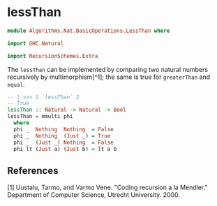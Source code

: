 # lessThan

```hs
module Algorithms.Nat.BasicOperations.LessThan where

import GHC.Natural

import RecursionSchemes.Extra
```

The `lessThan` can be implemented by comparing two natural numbers recursively by multimorphism[^1]; the same is true for `greaterThan` and `equal`.

```hs
-- | >>> 1 `lessThan` 2
-- True
lessThan :: Natural -> Natural -> Bool
lessThan = mmulti phi
  where
  phi _  Nothing  Nothing  = False
  phi _  Nothing  (Just _) = True
  phi _  (Just _) Nothing  = False
  phi lt (Just a) (Just b) = lt a b
```

## References
[1] Uustalu, Tarmo, and Varmo Vene. "Coding recursion a la Mendler." Department of Computer Science, Utrecht University. 2000.  

